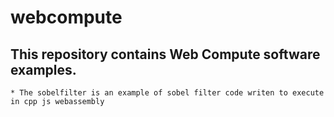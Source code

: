 # webcompute
## This repository contains Web Compute software examples.
```
* The sobelfilter is an example of sobel filter code writen to execute in cpp js webassembly
```